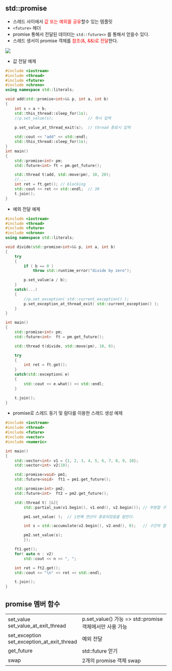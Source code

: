 <style>
r { color: Red }
o { color: Orange }
g { color: Green }
</style>

## std::promise
- 스레드 사이에서 <r>값 또는 예외를 공유</r>할수 있는 템플릿
- `<future>` 헤더
- promise 통해서 전달된 데이터는 `std::future<>` 를 통해서 얻을수 있다.
- 스레드 생서이 promise 객체를 <r>참조(&, &&)로 전달</r>한다.

![](../img/3-1.promise.png)

 - 값 전달 예제
```c++
#include <iostream>
#include <thread>
#include <future>
#include <chrono>
using namespace std::literals;

void add(std::promise<int>&& p, int a, int b)
{
	int s = a + b;
	std::this_thread::sleep_for(1s);
	//p.set_value(s);               // 즉시 입력

	p.set_value_at_thread_exit(s);  // thread 종료시 입력
	
	std::cout << "add" << std::endl;
	std::this_thread::sleep_for(1s);
}
int main()
{
	std::promise<int> pm;
	std::future<int> ft = pm.get_future();

	std::thread t(add, std::move(pm), 10, 20);
	//....
	int ret = ft.get(); // blocking			
	std::cout << ret << std::endl;  // 30
	t.join();
}
```

- 예외 전달 예제
```c++
#include <iostream>
#include <thread>
#include <future>
#include <chrono>
using namespace std::literals;

void divide(std::promise<int>&& p, int a, int b)
{
    try
    {
        if ( b == 0 ) 
            throw std::runtime_error("divide by zero");

        p.set_value(a / b);
    }
    catch(...)
    {
        //p.set_exception( std::current_exception() );
        p.set_exception_at_thread_exit( std::current_exception() );
    }
}

int main()
{
	std::promise<int> pm;
	std::future<int>  ft = pm.get_future();

	std::thread t(divide, std::move(pm), 10, 0);

    try
    {
   	    int ret = ft.get(); 
    }
    catch(std::exception& e)
    {
        std::cout << e.what() << std::endl;
    }

	t.join();
}
```
- promise로 스레드 동기 및 람다를 이용한 스레드 생성 예제
```c++
#include <iostream>
#include <thread>
#include <future>
#include <vector>
#include <numeric>

int main()
{
    std::vector<int> v1 = {1, 2, 3, 4, 5, 6, 7, 8, 9, 10};
    std::vector<int> v2(10);

    std::promise<void> pm1;
    std::future<void>  ft1 = pm1.get_future();

    std::promise<int> pm2;
    std::future<int>  ft2 = pm2.get_future();

    std::thread t( [&]{
        std::partial_sum(v1.begin(), v1.end(), v2.begin()); // 부분합 구하기

        pm1.set_value( );  // 1번째 연산이 종료되었음을 알린다.

        int s = std::accumulate(v2.begin(), v2.end(), 0);   // 구간의 합 구하기

        pm2.set_value(s);
        });

    ft1.get();
    for( auto n : v2)
        std::cout << n << ", ";

    int ret = ft2.get();
    std::cout << "\n" << ret << std::endl;

    t.join();
}
```

## promise 멤버 함수
|||
|--|--|
|set_value<br>set_value_at_exit_thread|p.set_value() 가능 => std::promise<void> 객체에서만 사용 가능|
|set_exception<br>set_exception_at_exit_thread|예외 전달|
|get_future|std::future 얻기|
|swap|2개의 promise 객체 swap|

